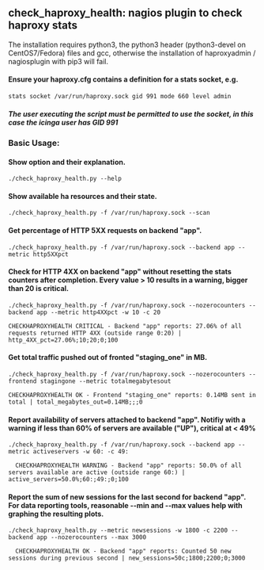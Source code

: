 ## check_haproxy_health: nagios plugin to check haproxy stats

The installation requires python3, the python3 header (python3-devel on CentOS7/Fedora) files and gcc, 
otherwise the installation of haproxyadmin / nagiosplugin with pip3 will fail.

#### Ensure your haproxy.cfg contains a definition for a stats socket, e.g.

    stats socket /var/run/haproxy.sock gid 991 mode 660 level admin

##### The user executing the script must be permitted to use the socket, in this case the icinga user has GID 991


### Basic Usage:

#### Show option and their explanation.

    ./check_haproxy_health.py --help

#### Show available ha resources and their state.

    ./check_haproxy_health.py -f /var/run/haproxy.sock --scan

#### Get percentage of HTTP 5XX requests on backend "app".

    ./check_haproxy_health.py -f /var/run/haproxy.sock --backend app --metric http5XXpct

#### Check for HTTP 4XX on backend "app" without resetting the stats counters after completion. Every value > 10 results in a warning, bigger than 20 is critical.

    ./check_haproxy_health.py -f /var/run/haproxy.sock --nozerocounters --backend app --metric http4XXpct -w 10 -c 20

```text
CHECKHAPROXYHEALTH CRITICAL - Backend "app" reports: 27.06% of all requests returned HTTP 4XX (outside range 0:20) | http_4XX_pct=27.06%;10;20;0;100
```

#### Get total traffic pushed out of fronted "staging_one" in MB.

    ./check_haproxy_health.py -f /var/run/haproxy.sock --nozerocounters --frontend stagingone --metric totalmegabytesout
    
```text
CHECKHAPROXYHEALTH OK - Frontend "staging_one" reports: 0.14MB sent in total | total_megabytes_out=0.14MB;;;0
```

#### Report availability of servers attached to backend "app". Notifiy with a warning if less than 60% of servers are available ("UP"), critical at < 49%

    ./check_haproxy_health.py -f /var/run/haproxy.sock --backend app --metric activeservers -w 60: -c 49:

```text
  CHECKHAPROXYHEALTH WARNING - Backend "app" reports: 50.0% of all servers available are active (outside range 60:) | active_servers=50.0%;60:;49:;0;100
```

#### Report the sum of new sessions for the last second for backend "app". For data reporting tools, reasonable --min and --max values help with graphing the resulting plots.

    ./check_haproxy_health.py --metric newsessions -w 1800 -c 2200 --backend app --nozerocounters --max 3000

```text
  CHECKHAPROXYHEALTH OK - Backend "app" reports: Counted 50 new sessions during previous second | new_sessions=50c;1800;2200;0;3000
```
